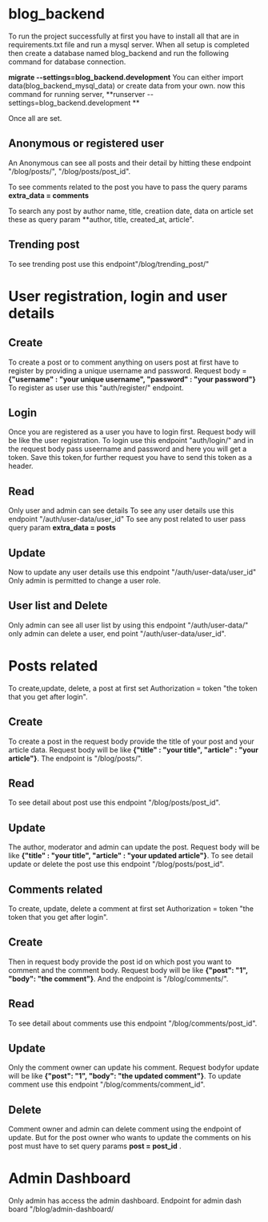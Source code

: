 # blog_backend

To run the project successfully at first you have to install all that are in requirements.txt file and run a mysql server.
When all setup is completed then create a database named blog_backend and run the following command for database connection.

**migrate --settings=blog_backend.development**
You can either import data(blog_backend_mysql_data) or create data from your own.
now this command for running server, **runserver --settings=blog_backend.development **

Once all are set.

## Anonymous or registered user

An Anonymous can see all posts and their detail by hitting these endpoint "/blog/posts/", "/blog/posts/post_id".

To see comments related to the post you have to pass the query params **extra_data = comments**

To search any post by author name, title, creatiion date, data on article set these as query param
**author, title, created_at, article". 



## Trending post

To see trending post use this endpoint"/blog/trending_post/"


# User registration, login and user details

## Create

To create a post or to comment anything on users post at first have to register by providing a unique username and password.
Request body = **{"username" : "your unique username", "password" : "your password"}**
To register as user use this "auth/register/" endpoint. 

## Login

Once you are registered as a user you have to login first.
Request body will be like the user registration.
To login use this endpoint "auth/login/" and in the request body pass useername and password and here you will get a token.
Save this token,for further request you have to send this token as a header.

## Read
Only user and admin can see details 
To see any user details use this endpoint "/auth/user-data/user_id"
To see any post related to user pass query param **extra_data = posts**

## Update

Now to update any user details use this endpoint "/auth/user-data/user_id"
Only admin is permitted to change a user role.

## User list and Delete

Only admin can see all user list by using this endpoint "/auth/user-data/"
only admin can delete a user, end point "/auth/user-data/user_id".

# Posts related 

To create,update, delete, a post at first set Authorization = token "the token that you get after login".

## Create

To create a post in the request body provide the title of your post and your article data. 
Request body will be like **{"title" : "your title", "article" : "your article"}**.
The endpoint is "/blog/posts/".

## Read 

To see detail about post use this endpoint "/blog/posts/post_id".


## Update

The author, moderator and admin can update the post.
Request body will be like **{"title" : "your title", "article" : "your updated article"}**.
To see detail update or delete the post use this endpoint "/blog/posts/post_id".

## Comments related 

To create, update, delete a comment at first set Authorization = token "the token that you get after login".

## Create

Then in request body provide the post id on which post you want to comment and the comment body. 
Request body will be like **{"post": "1", "body": "the comment"}**.
And the endpoint is "/blog/comments/".

## Read

To see detail about comments use this endpoint "/blog/comments/post_id".

## Update
Only the comment owner can update his comment. 
Request bodyfor update will be like **{"post": "1", "body": "the updated comment"}**.
To update comment use this endpoint "/blog/comments/comment_id".

## Delete
Comment owner and admin can delete comment using the endpoint of update.
But for the post owner who wants to update the comments on his post must have to 
set query params **post = post_id** .


# Admin Dashboard

Only admin has access the admin dashboard.
Endpoint for admin dash board "/blog/admin-dashboard/ 
